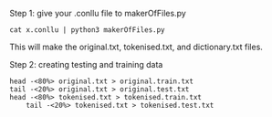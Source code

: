Step 1: give your .conllu file to makerOfFiles.py
	
	cat x.conllu | python3 makerOfFiles.py

This will make the original.txt, tokenised.txt, and dictionary.txt files.


Step 2: creating testing and training data

	head -<80%> original.txt > original.train.txt
	tail -<20%> original.txt > original.test.txt
	head -<80%> tokenised.txt > tokenised.train.txt
        tail -<20%> tokenised.txt > tokenised.test.txt
